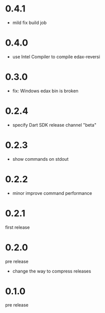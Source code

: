 # 0.4.1
- mild fix build job

# 0.4.0
- use Intel Compiler to compile edax-reversi

# 0.3.0
- fix: Windows edax bin is broken

# 0.2.4
- specify Dart SDK release channel "beta"

# 0.2.3
- show commands on stdout

# 0.2.2
- minor improve command performance

# 0.2.1
first release

# 0.2.0
pre release

- change the way to compress releases

# 0.1.0
pre release
